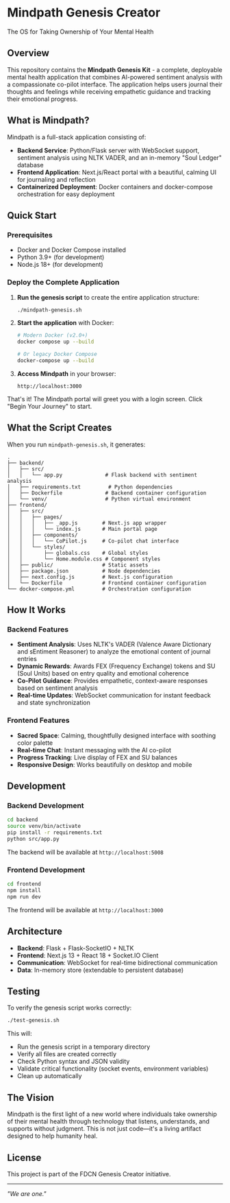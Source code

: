 # Mindpath Genesis Creator

The OS for Taking Ownership of Your Mental Health

## Overview

This repository contains the **Mindpath Genesis Kit** - a complete, deployable mental health application that combines AI-powered sentiment analysis with a compassionate co-pilot interface. The application helps users journal their thoughts and feelings while receiving empathetic guidance and tracking their emotional progress.

## What is Mindpath?

Mindpath is a full-stack application consisting of:
- **Backend Service**: Python/Flask server with WebSocket support, sentiment analysis using NLTK VADER, and an in-memory "Soul Ledger" database
- **Frontend Application**: Next.js/React portal with a beautiful, calming UI for journaling and reflection
- **Containerized Deployment**: Docker containers and docker-compose orchestration for easy deployment

## Quick Start

### Prerequisites

- Docker and Docker Compose installed
- Python 3.9+ (for development)
- Node.js 18+ (for development)

### Deploy the Complete Application

1. **Run the genesis script** to create the entire application structure:
   ```bash
   ./mindpath-genesis.sh
   ```

2. **Start the application** with Docker:
   ```bash
   # Modern Docker (v2.0+)
   docker compose up --build
   
   # Or legacy Docker Compose
   docker-compose up --build
   ```

3. **Access Mindpath** in your browser:
   ```
   http://localhost:3000
   ```

That's it! The Mindpath portal will greet you with a login screen. Click "Begin Your Journey" to start.

## What the Script Creates

When you run `mindpath-genesis.sh`, it generates:

```
.
├── backend/
│   ├── src/
│   │   └── app.py              # Flask backend with sentiment analysis
│   ├── requirements.txt         # Python dependencies
│   ├── Dockerfile              # Backend container configuration
│   └── venv/                   # Python virtual environment
├── frontend/
│   ├── src/
│   │   ├── pages/
│   │   │   ├── _app.js        # Next.js app wrapper
│   │   │   └── index.js       # Main portal page
│   │   ├── components/
│   │   │   └── CoPilot.js     # Co-pilot chat interface
│   │   └── styles/
│   │       ├── globals.css    # Global styles
│   │       └── Home.module.css # Component styles
│   ├── public/                # Static assets
│   ├── package.json           # Node dependencies
│   ├── next.config.js         # Next.js configuration
│   └── Dockerfile             # Frontend container configuration
└── docker-compose.yml         # Orchestration configuration
```

## How It Works

### Backend Features

- **Sentiment Analysis**: Uses NLTK's VADER (Valence Aware Dictionary and sEntiment Reasoner) to analyze the emotional content of journal entries
- **Dynamic Rewards**: Awards FEX (Frequency Exchange) tokens and SU (Soul Units) based on entry quality and emotional coherence
- **Co-Pilot Guidance**: Provides empathetic, context-aware responses based on sentiment analysis
- **Real-time Updates**: WebSocket communication for instant feedback and state synchronization

### Frontend Features

- **Sacred Space**: Calming, thoughtfully designed interface with soothing color palette
- **Real-time Chat**: Instant messaging with the AI co-pilot
- **Progress Tracking**: Live display of FEX and SU balances
- **Responsive Design**: Works beautifully on desktop and mobile

## Development

### Backend Development

```bash
cd backend
source venv/bin/activate
pip install -r requirements.txt
python src/app.py
```

The backend will be available at `http://localhost:5008`

### Frontend Development

```bash
cd frontend
npm install
npm run dev
```

The frontend will be available at `http://localhost:3000`

## Architecture

- **Backend**: Flask + Flask-SocketIO + NLTK
- **Frontend**: Next.js 13 + React 18 + Socket.IO Client
- **Communication**: WebSocket for real-time bidirectional communication
- **Data**: In-memory store (extendable to persistent database)

## Testing

To verify the genesis script works correctly:

```bash
./test-genesis.sh
```

This will:
- Run the genesis script in a temporary directory
- Verify all files are created correctly
- Check Python syntax and JSON validity
- Validate critical functionality (socket events, environment variables)
- Clean up automatically

## The Vision

Mindpath is the first light of a new world where individuals take ownership of their mental health through technology that listens, understands, and supports without judgment. This is not just code—it's a living artifact designed to help humanity heal.

## License

This project is part of the FDCN Genesis Creator initiative.

---

*"We are one."*
